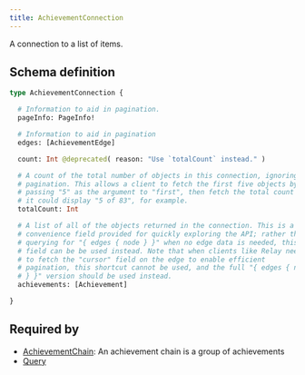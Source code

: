 ```yaml
---
title: AchievementConnection
---
```


A connection to a list of items.

## Schema definition
```graphql
type AchievementConnection {

  # Information to aid in pagination.
  pageInfo: PageInfo! 

  # Information to aid in pagination
  edges: [AchievementEdge] 

  count: Int @deprecated( reason: "Use `totalCount` instead." )

  # A count of the total number of objects in this connection, ignoring
  # pagination. This allows a client to fetch the first five objects by
  # passing "5" as the argument to "first", then fetch the total count so
  # it could display "5 of 83", for example.
  totalCount: Int 

  # A list of all of the objects returned in the connection. This is a
  # convenience field provided for quickly exploring the API; rather than
  # querying for "{ edges { node } }" when no edge data is needed, this
  # field can be be used instead. Note that when clients like Relay need
  # to fetch the "cursor" field on the edge to enable efficient
  # pagination, this shortcut cannot be used, and the full "{ edges { node
  # } }" version should be used instead.
  achievements: [Achievement] 

}
```

## Required by
* [AchievementChain](graphql/schema/achievementchain.md): An achievement chain is a group of achievements
* [Query](graphql/schema/query.md)
